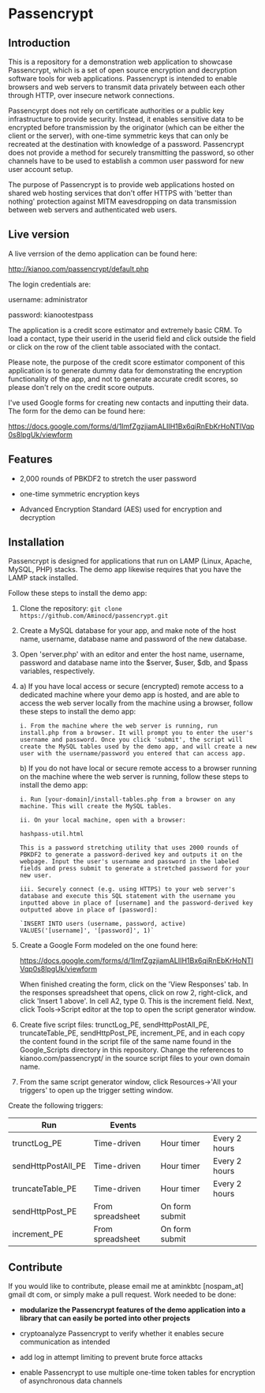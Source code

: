 # Passencrypt

## Introduction

This is a repository for a demonstration web application to showcase Passencrypt, which is a set of open source encryption and decryption software tools for web applications. Passencrypt is intended to enable browsers and web servers to transmit data privately between each other through HTTP, over insecure network connections.

Passencyrpt does not rely on certificate authorities or a public key infrastructure to provide security. Instead, it enables sensitive data to be encrypted before transmission by the originator (which can be either the client or the server), with one-time symmetric keys that can only be recreated at the destination with knowledge of a password. Passencrypt does not provide a method for securely transmitting the password, so other channels have to be used to establish a common user password for new user account setup.

The purpose of Passencrypt is to provide web applications hosted on shared web hosting services that don't offer HTTPS with 'better than nothing' protection against MITM eavesdropping on data transmission between web servers and authenticated web users. 

## Live version 

A live verrsion of the demo application can be found here:

http://kianoo.com/passencrypt/default.php

The login credentials are:

username: administrator

password: kianootestpass

The application is a credit score estimator and extremely basic CRM. To load a contact, type their userid in the userid field and click outside the field or click on the row of the client table associated with the contact.

Please note, the purpose of the credit score estimator component of this application is to generate dummy data for demonstrating the encryption functionality of the app, and not to generate accurate credit scores, so please don't rely on the credit score outputs.

I've used Google forms for creating new contacts and inputting their data. The form for the demo can be found here:

https://docs.google.com/forms/d/1ImfZgzjiamALIIH1Bx6qiRnEbKrHoNTIVqp0s8lpgUk/viewform

## Features

* 2,000 rounds of PBKDF2 to stretch the user password

* one-time symmetric encryption keys

* Advanced Encryption Standard (AES) used for encryption and decryption

## Installation

Passencrypt is designed for applications that run on LAMP (Linux, Apache, MySQL, PHP) stacks. The demo app likewise requires that you have the LAMP stack installed.

Follow these steps to install the demo app:

1. Clone the repository: `git clone https://github.com/Aminocd/passencrypt.git`

2. Create a MySQL database for your app, and make note of the host name, username, database name and password of the new database.

3. Open 'server.php' with an editor and enter the host name, username, password and database name into the $server, $user, $db, and $pass variables, respectively.

4. 	a) If you have local access or secure (encrypted) remote access to a dedicated machine where your demo app is hosted, and are able to access the web server locally from the machine using a browser, follow these steps to install the demo app:

		i. From the machine where the web server is running, run install.php from a browser. It will prompt you to enter the user's username and password. Once you click 'submit', the script will create the MySQL tables used by the demo app, and will create a new user with the username/password you entered that can access app.

	b) If you do not have local or secure remote access to a browser running on the machine where the web server is running, follow these steps to install the demo app:

		i. Run [your-domain]/install-tables.php from a browser on any machine. This will create the MySQL tables. 

		ii. On your local machine, open with a browser:

		hashpass-util.html

		This is a password stretching utility that uses 2000 rounds of PBKDF2 to generate a password-derived key and outputs it on the webpage. Input the user's username and password in the labeled fields and press submit to generate a stretched password for your new user. 

		iii. Securely connect (e.g. using HTTPS) to your web server's database and execute this SQL statement with the username you inputted above in place of [username] and the password-derived key outputted above in place of [password]:

		`INSERT INTO users (username, password, active) VALUES('[username]', '[password]', 1)`

5. Create a Google Form modeled on the one found here: 

	https://docs.google.com/forms/d/1ImfZgzjiamALIIH1Bx6qiRnEbKrHoNTIVqp0s8lpgUk/viewform

	When finished creating the form, click on the 'View Responses' tab. In the responses spreadsheet that opens, click on row 2, right-click, and click 'Insert 1 above'. In cell A2, type 0. This is the increment field. Next, click Tools->Script editor at the top to open the script generator window. 

6. Create five script files: trunctLog_PE, sendHttpPostAll_PE, truncateTable_PE, sendHttpPost_PE, increment_PE, and in each copy the content found in the script file of the same name found in the Google_Scripts directory in this repository. Change the references to kianoo.com/passencrypt/ in the source script files to your own domain name.

7. From the same script generator window, click Resources->'All your triggers' to open up the trigger setting window. 

Create the following triggers:

Run                   |	Events                |                |              |
----------------------|-----------------------|----------------|--------------| 
trunctLog_PE	      |	Time-driven	      |	Hour timer     | Every 2 hours|
sendHttpPostAll_PE    |	Time-driven	      |	Hour timer     | Every 2 hours|
truncateTable_PE      |	Time-driven	      |	Hour timer     | Every 2 hours|
sendHttpPost_PE	      |	From spreadsheet      |	On form submit |              |
increment_PE	      |	From spreadsheet      |	On form submit |              |	

## Contribute

If you would like to contribute, please email me at aminkbtc [nospam_at] gmail dt com, or simply make a pull request. Work needed to be done:

* **modularize the Passencrypt features of the demo application into a library that can easily be ported into other projects**

* cryptoanalyze Passencrypt to verify whether it enables secure communication as intended

* add log in attempt limiting to prevent brute force attacks

* enable Passencrypt to use multiple one-time token tables for encryption of asynchronous data channels




